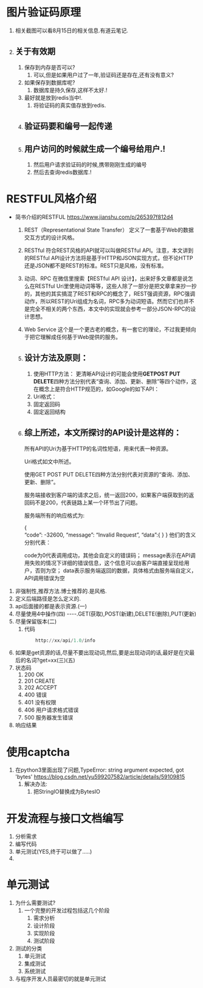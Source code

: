# 图片验证码原理

1. 相关截图可以看8月15日的相关信息.有道云笔记.
2. ## 关于有效期
    1. 保存到内存是否可以?
        1. 可以,但是如果用户过了一年,验证码还是存在,还有没有意义?
    2. 如果保存到数据库呢?
        1. 数据库是持久保存,这样不太好.!
    3. 最好就是放到redis当中!.
        1. 将验证码的真实值存放到redis.
    4. ## 验证码要和编号一起传递
    5. ## 用户访问的时候就生成一个编号给用户.!
        1. 然后用户请求验证码的时候,携带刚刚生成的编号
        2. 然后去查询redis数据库.!

# RESTFUL风格介绍
- 简书介绍的RESTFUL
    https://www.jianshu.com/p/265397f812d4
    1. REST（Representational State Transfer）
        定义了一套基于Web的数据交互方式的设计风格。
    2. RESTful
        符合REST风格的API就可以叫做RESTful API。注意，本文讲到的RESTful API设计方法将是基于HTTP和JSON实现方式，但不论HTTP还是JSON都不是REST的标准。REST只是风格，没有标准。
    3. 动词、RPC
        在微信里搜索【RESTful API 设计】，出来好多文章都是说怎么在RESTful Uri里使用动词等等，这些人除了一部分是把文章拿来抄一抄的，其他的其实搞混了REST和RPC的概念了，REST强调资源，RPC强调动作，所以REST的Uri组成为名词，RPC多为动词短语。然而它们也并不是完全不相关的两个东西，本文中的实现就会参考一部分JSON-RPC的设计思想。
    4. Web Service
        这个是一个更古老的概念，有一套它的理论，不过我更倾向于把它理解成任何基于Web提供的服务。
    5. ## 设计方法及原则：
        1. 使用HTTP方法：
            更清晰API设计的可能会使用**GETPOST PUT DELETE**四种方法分别代表“查询、添加、更新、删除”等四个动作，这在概念上是符合HTTP规范的，如Google的如下API：
        2. Uri格式：
        3. 固定返回码
        4. 固定返回结构

    6. ## 综上所述，本文所探讨的API设计是这样的：
        所有API的Uri为基于HTTP的名词性短语，用来代表一种资源。

        Uri格式如文中所述。

        使用GET POST PUT DELETE四种方法分别代表对资源的“查询、添加、更新、删除”。

        服务端接收到客户端的请求之后，统一返回200，如果客户端获取到的返回码不是200，代表链路上某一个环节出了问题。

        服务端所有的响应格式为:

        {   
            “code”: -32600, 
            “message”: “Invalid Request”, 
            “data”:{ }
        }
        他们的含义分别代表：

        code为0代表调用成功，其他会自定义的错误码；
        message表示在API调用失败的情况下详细的错误信息，这个信息可以由客户端直接呈现给用户，否则为空；
        data表示服务端返回的数据，具体格式由服务端自定义，API调用错误为空

1. 非强制性,推荐方法.博士推荐的.是风格.
2. 定义后端路径是怎么定义的.
3. api后面接的都是表示资源.(一)
4. 尽量使用4中操作(四) ----.GET(获取),POST(新建),DELETE(删除),PUT(更新)
5. 尽量保留版本(二)
    1. 代码
        ```python
            http://xx/api/1.0/info
        ```
6. 如果是get资源的话,尽量不要出现动词,然后,要是出现动词的话,最好是在灾最后的名词?get=xx(三)(五)
7. 状态码
    1. 200 OK
    2. 201 CREATE
    3. 202 ACCEPT
    4. 400 错误
    5. 401 没有权限
    6. 406 用户请求格式错误
    7. 500 服务器发生错误
8. 响应结果


# 使用captcha
1. 在python3里面出现了问题,TypeError: string argument expected, got 'bytes' 
    https://blog.csdn.net/yu599207582/article/details/59109815
    1. 解决办法:
        1. 把StringIO替换成为BytesIO

# 开发流程与接口文档编写
1. 分析需求
2. 编写代码
3. 单元测试(YES,终于可以做了.....)
4. 

# 单元测试
1. 为什么需要测试?
    1. 一个完整的开发过程包括这几个阶段
        1. 需求分析
        2. 设计阶段
        3. 实现阶段
        4. 测试阶段
2. 测试的分类
    1. 单元测试
    2. 集成测试
    3. 系统测试
3. 与程序开发人员最密切的就是单元测试